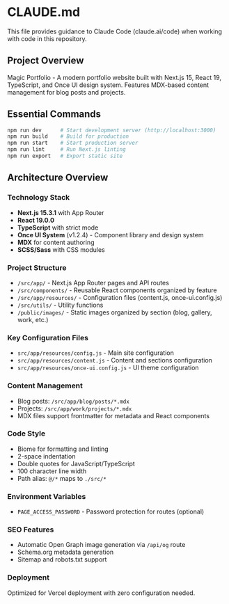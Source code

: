 # CLAUDE.md

This file provides guidance to Claude Code (claude.ai/code) when working with code in this repository.

## Project Overview

Magic Portfolio - A modern portfolio website built with Next.js 15, React 19, TypeScript, and Once UI design system. Features MDX-based content management for blog posts and projects.

## Essential Commands

```bash
npm run dev      # Start development server (http://localhost:3000)
npm run build    # Build for production
npm run start    # Start production server
npm run lint     # Run Next.js linting
npm run export   # Export static site
```

## Architecture Overview

### Technology Stack
- **Next.js 15.3.1** with App Router
- **React 19.0.0** 
- **TypeScript** with strict mode
- **Once UI System** (v1.2.4) - Component library and design system
- **MDX** for content authoring
- **SCSS/Sass** with CSS modules

### Project Structure
- `/src/app/` - Next.js App Router pages and API routes
- `/src/components/` - Reusable React components organized by feature
- `/src/app/resources/` - Configuration files (content.js, once-ui.config.js)
- `/src/utils/` - Utility functions
- `/public/images/` - Static images organized by section (blog, gallery, work, etc.)

### Key Configuration Files
- `src/app/resources/config.js` - Main site configuration
- `src/app/resources/content.js` - Content and sections configuration
- `src/app/resources/once-ui.config.js` - UI theme configuration

### Content Management
- Blog posts: `/src/app/blog/posts/*.mdx`
- Projects: `/src/app/work/projects/*.mdx`
- MDX files support frontmatter for metadata and React components

### Code Style
- Biome for formatting and linting
- 2-space indentation
- Double quotes for JavaScript/TypeScript
- 100 character line width
- Path alias: `@/*` maps to `./src/*`

### Environment Variables
- `PAGE_ACCESS_PASSWORD` - Password protection for routes (optional)

### SEO Features
- Automatic Open Graph image generation via `/api/og` route
- Schema.org metadata generation
- Sitemap and robots.txt support

### Deployment
Optimized for Vercel deployment with zero configuration needed.